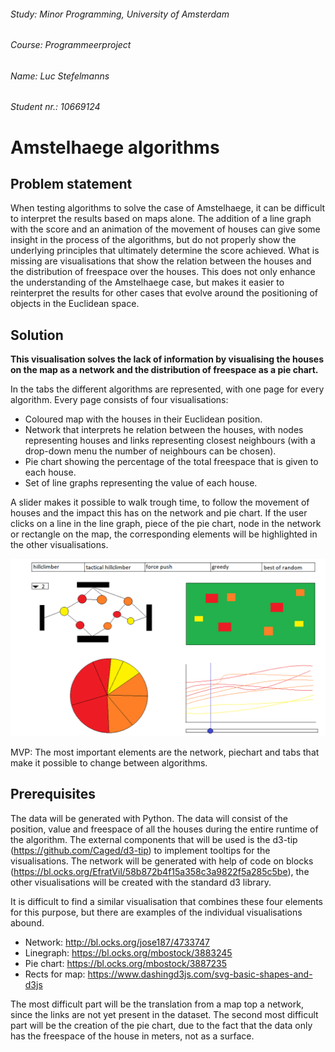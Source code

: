 ###### Study:       Minor Programming, University of Amsterdam
###### Course:      Programmeerproject
###### Name:        Luc Stefelmanns
###### Student nr.: 10669124



# Amstelhaege algorithms


## Problem statement

When testing algorithms to solve the case of Amstelhaege, it can be difficult to interpret the results based on maps alone. The addition of a line graph with the score and an animation of the movement of houses can give some insight in the process of the algorithms, but do not properly show the underlying principles that ultimately determine the score achieved. What is missing are visualisations that show the relation between the houses and the distribution of freespace over the houses. This does not only enhance the understanding of the Amstelhaege case, but makes it easier to reinterpret the results for other cases that evolve around the positioning of objects in the Euclidean space.


## Solution

**This visualisation solves the lack of information by visualising the houses on the map as a network and the distribution of freespace as a pie chart.**

In the tabs the different algorithms are represented, with one page for every algorithm. Every page consists of four visualisations:

* Coloured map with the houses in their Euclidean position.
* Network that interprets he relation between the houses, with nodes representing houses and links representing closest neighbours (with a drop-down menu the number of neighbours can be chosen).
* Pie chart showing the percentage of the total freespace that is given to each house.
* Set of line graphs representing the value of each house.

A slider makes it possible to walk trough time, to follow the movement of houses and the impact this has on the network and pie chart. If the user clicks on a line in the line graph, piece of the pie chart, node in the network or rectangle on the map, the corresponding elements will be highlighted in the other visualisations.

![](doc/new_sketch.png)

MVP: The most important elements are the network, piechart and tabs that make it possible to change between algorithms.


## Prerequisites

The data will be generated with Python. The data will consist of the position, value and freespace of all the houses during the entire runtime of the algorithm. The external components that will be used is the d3-tip (https://github.com/Caged/d3-tip) to implement tooltips for the visualisations. The network will be generated with help of code on blocks (https://bl.ocks.org/EfratVil/58b872b4f15a358c3a9822f5a285c5be), the other visualisations will be created with the standard d3 library.

It is difficult to find a similar visualisation that combines these four elements for this purpose, but there are examples of the individual visualisations abound.

* Network: http://bl.ocks.org/jose187/4733747
* Linegraph: https://bl.ocks.org/mbostock/3883245
* Pie  chart: https://bl.ocks.org/mbostock/3887235
* Rects for map: https://www.dashingd3js.com/svg-basic-shapes-and-d3js

The most difficult part will be the translation from a map top a network, since the links are not yet present in the dataset. The second most difficult part will be the creation of the pie chart, due to the fact that the data only has the freespace of the house in meters, not as a surface.
